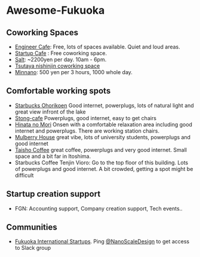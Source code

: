 # Awesome-Fukuoka

## Coworking Spaces
- [Engineer Cafe](https://engineercafe.jp/ja/): Free, lots of spaces available. Quiet and loud areas.
- [Startup Cafe](https://startupcafe.jp/en/top-en/) : Free coworking space.
- [Salt](https://salt.today/): ~2200yen per day. 10am - 6pm. 
- [Tsutaya nishinjin coworking space](https://tsutaya.tsite.jp/store/nishijin/?sc_cid=tsutaya_a00_n_adot_gbusiness)
- [Minnano](https://minnano-itoshima.com/): 500 yen per 3 hours, 1000 whole day.


## Comfortable working spots
- [Starbucks Ohorikoen](https://store.starbucks.co.jp/en/detail-962/) Good internet, powerplugs, lots of natural light and great view infront of the lake
- [Stong-cafe](https://www.stong-cafe.com/)  Powerplugs, good internet, easy to get chairs
- [Hinata no Mori](https://www.hinatanomori.jp/) Onsen with a comfortable relaxation area including good internet and powerplugs. There are working station chairs.
- [Mulberry House](http://mulberry.fun/) great vibe, lots of university students, powerplugs and good internet
- [Taisho Coffee](https://www.facebook.com/TaishoCoffee/) great coffee, powerplugs and very good internet. Small space and a bit far in Itoshima.
- Starbucks Coffee Tenjin Vioro: Go to the top floor of this building. Lots of powerplugs and good internet. A bit crowded, getting a spot might be difficult



## Startup creation support

- FGN: Accounting support, Company creation support, Tech events..


## Communities
- [Fukuoka International Startups](https://www.meetup.com/en-AU/fukuoka-international-startups/). Ping [@NanoScaleDesign](https://twitter.com/NanoScaleDesign) to get access to Slack group
